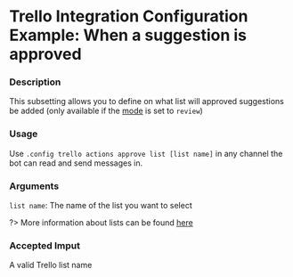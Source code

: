 # Trello Integration Configuration Example: When a suggestion is approved 

### Description
This subsetting allows you to define on what list will approved suggestions be added (only available if the [mode](/config/mode.md) is set to `review`)

### Usage
Use `.config trello actions approve list [list name]` in any channel the bot can read and send messages in.

### Arguments
`list name`: The name of the list you want to select

?> More information about lists can be found [here](https://help.trello.com/article/744-adding-lists-to-a-board)

### Accepted Imput
A valid Trello list name
